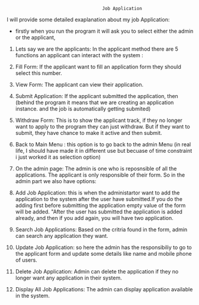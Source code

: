                                         Job Application

I will provide some detailed exaplanation about my job Application:
- firstly when you run the program it will ask you to select either the admin or the applicant, 

1. Lets say we are the applicants:
In the applicant method there are 5 functions an applicant can interact with the system :
1. Fill Form: If the applicant want to fill an application form they should select this number.
2. View Form: The applicant can view their application.
3. Submit Application: If the applicant submitted the application, then (behind the program it means that we are creating
an application instance. and the job is automatically getting submited)
4. Withdraw Form: This is to show the applicant track, if they no longer want to apply to the program they can just withdraw.
But if they want to submit, they have chance to make it active and then submit.
5. Back to Main Menu : this option is to go back to the admin Menu (in real life, I should have made it in different use
but becuase of time constraint i just worked it as selection option)

2. On the admin page:
The admin is one who is reposnsible of all the applications. The applicant is only responsible of their form.
So in the admin part we also have options:
1. Add Job Application: this is when the administartor want to add the application to the system after the user have submitted.If you do the adding 
first before submitting the application empty value of the form will be added. "After the user has submitted the application is added already,
and then if you add again, you will have two application.
2. Search Job Applications: Based on the critria found in the form, admin can search any application they want.
3. Update Job Application: so here the admin has the responsibiliy to go to the applicant form and update some details like name
and mobile phone of users.
4. Delete Job Application: Admin can delete the application if they no longer want any application in their system.
5. Display All Job Applications:  The admin can display application available in the system.
